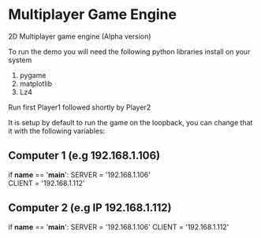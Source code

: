 # Multiplayer Game Engine
2D Multiplayer game engine (Alpha version) 

To run the demo you will need the following python libraries install on your system 
 1) pygame
 2) matplotlib  
 3) Lz4 

Run first Player1 followed shortly by Player2 

It is setup by default to run the game on the loopback, you can change that it with the following variables:

## Computer 1 (e.g 192.168.1.106)

if __name__ == '__main__':
  SERVER = '192.168.1.106'  
  CLIENT = '192.168.1.112'

## Computer 2 (e.g IP 192.168.1.112)

if __name__ == '__main__':
  SERVER = '192.168.1.106'
  CLIENT = '192.168.1.112'
